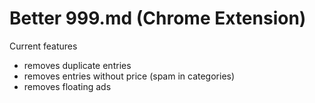 Better 999.md (Chrome Extension)
======

Current features
- removes duplicate entries
- removes entries without price (spam in categories)
- removes floating ads
